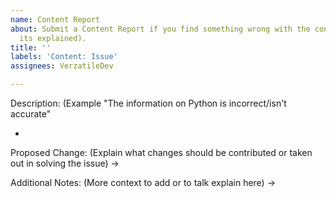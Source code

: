 ```yaml
---
name: Content Report
about: Submit a Content Report if you find something wrong with the content within a page, ie Copyrights, Grammar, False Information or broken links to academic sources! For functional issues (such as our website not working), please use a Bug Report! 
  its explained).
title: ''
labels: 'Content: Issue'
assignees: VerzatileDev

---
```


Description:
(Example "The information on Python is incorrect/isn't accurate"
- > 


Proposed Change:
(Explain what changes should be contributed or taken out in solving the issue)
->

Additional Notes:
(More context to add or to talk explain here)
->
